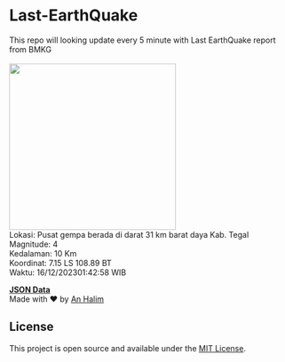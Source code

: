 # Last-EarthQuake
This repo will looking update every 5 minute with Last EarthQuake report from BMKG
<br>
<br>
<img src="https://static.bmkg.go.id/20231216014258.mmi.jpg" width="300"/>
<br>
Lokasi: Pusat gempa berada di darat 31 km barat daya Kab. Tegal <br>
Magnitude: 4 <br>
Kedalaman: 10 Km <br>
Koordinat: 7.15 LS 108.89 BT <br>
Waktu: 16/12/202301:42:58 WIB <br>

<a href="./data/data.json">**JSON Data**</a>
<br>
Made with ❤️ by <a href="https://github.com/an-halim">An Halim</a>
## License

This project is open source and available under the [MIT License](LICENSE).
